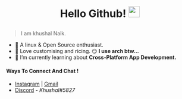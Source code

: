 # <p align='center'> Hello Github! <img src="https://raw.githubusercontent.com/iampavangandhi/iampavangandhi/master/gifs/Hi.gif" width="30px"></h2> </p>

>I am khushal Naik. 
- 🌱 A linux & Open Source enthusiast.
- 🍁 Love customising and ricing. 😏 **I use arch btw...**
- 🔭 I’m currently learning about **Cross-Platform App Development.**




#### Ways To Connect And Chat ! 
- [Instagram](https://www.instagram.com/khushal__nyk/) | [Gmail](https://kushalnaik.me@gmail.com)
- [Discord](https://discordapp.com/) - *Khushal#5827*
